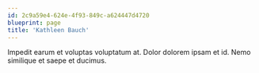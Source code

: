 ```yaml
---
id: 2c9a59e4-624e-4f93-849c-a624447d4720
blueprint: page
title: 'Kathleen Bauch'
---
```

Impedit earum et voluptas voluptatum at. Dolor dolorem ipsam et id. Nemo similique et saepe et ducimus.